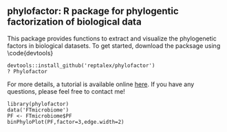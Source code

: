 ## phylofactor: R package for phylogentic factorization of biological data

This package provides functions to extract and visualize the phylogenetic factors in biological datasets. To get started, download the packsage using \code{devtools}

```{r install}
devtools::install_github('reptalex/phylofactor')
? Phylofactor
```

For more details, a tutorial is available online [here](http://media.wix.com/ugd/0119a1_f9ff04d5ada440829cc2d942b8b9f928.pdf "Phylofactor Tutorial").  If you have any questions, please feel free to contact me!

``` {r tree, echo=FALSE}
library(phylofactor)
data('FTmicrobiome')
PF <- FTmicrobiome$PF
binPhyloPlot(PF,factor=3,edge.width=2)
```